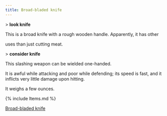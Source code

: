 ```yaml
---
title: Broad-bladed knife
---
```


\> **look knife**

This is a broad knife with a rough wooden handle. Apparently, it has
other

uses than just cutting meat.

\> **consider knife**

This slashing weapon can be wielded one-handed.

It is awful while attacking and poor while defending; its speed is fast,
and it inflicts very little damage upon hitting.

It weighs a few ounces.

{% include Items.md %}

[Broad-bladed knife](Category:_Slashing_weapons "wikilink")
